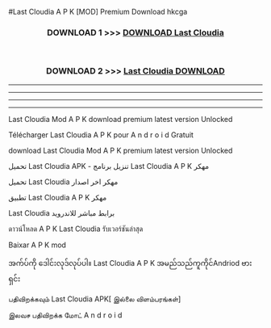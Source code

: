 #Last Cloudia  A P K [MOD] Premium Download hkcga



<div align="center">

<h3>DOWNLOAD 1 >>> <a href="https://teeasianyam.web.app?sq=Last Cloudia ">DOWNLOAD Last Cloudia  </a></h3><br>

<h3>DOWNLOAD 2 >>> <a href="https://teeasianyam.web.app?sq=Last Cloudia  ">Last Cloudia   DOWNLOAD </a></h3>

</div>


----------------------------------------------------------

----------------------------------------------------------

----------------------------------------------------------

----------------------------------------------------------


Last Cloudia   Mod A P K download premium latest version Unlocked

Télécharger Last Cloudia   A P K pour A n d r o i d Gratuit

download Last Cloudia   Mod A P K premium latest version Unlocked

تحميل Last Cloudia   APK - تنزيل برنامج Last Cloudia   A P K مهكر

تحميل Last Cloudia   مهكر اخر اصدار

تطبيق Last Cloudia   A P K مهكر

Last Cloudia   برابط مباشر للاندرويد

ดาวน์โหลด A P K Last Cloudia   รับเวอร์ชันล่าสุด

Baixar A P K mod

အက်ပ်ကို ဒေါင်းလုဒ်လုပ်ပါ။ Last Cloudia   A P K အမည်သည်ကူကိုင်Andriod ဗားရှင်း

பதிவிறக்கவும் Last Cloudia   APK[ இல்லை விளம்பரங்கள்] 
 
இலவச பதிவிறக்க மோட் A n d r o i d



